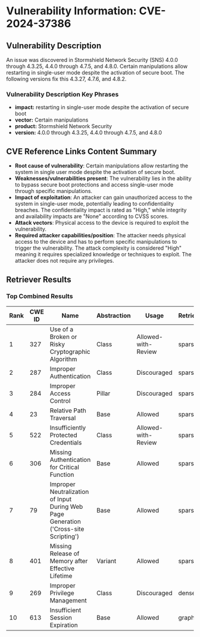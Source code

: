 # Vulnerability Information: CVE-2024-37386

## Vulnerability Description
An issue was discovered in Stormshield Network Security (SNS) 4.0.0 through 4.3.25, 4.4.0 through 4.7.5, and 4.8.0. Certain manipulations allow restarting in single-user mode despite the activation of secure boot. The following versions fix this 4.3.27, 4.7.6, and 4.8.2.

### Vulnerability Description Key Phrases
- **impact:** restarting in single-user mode despite the activation of secure boot
- **vector:** Certain manipulations
- **product:** Stormshield Network Security
- **version:** 4.0.0 through 4.3.25, 4.4.0 through 4.7.5, and 4.8.0

## CVE Reference Links Content Summary
- **Root cause of vulnerability**: Certain manipulations allow restarting the system in single user mode despite the activation of secure boot.
- **Weaknesses/vulnerabilities present**: The vulnerability lies in the ability to bypass secure boot protections and access single-user mode through specific manipulations.
- **Impact of exploitation**: An attacker can gain unauthorized access to the system in single-user mode, potentially leading to confidentiality breaches. The confidentiality impact is rated as "High," while integrity and availability impacts are "None" according to CVSS scores.
- **Attack vectors**: Physical access to the device is required to exploit the vulnerability.
- **Required attacker capabilities/position**: The attacker needs physical access to the device and has to perform specific manipulations to trigger the vulnerability. The attack complexity is considered "High" meaning it requires specialized knowledge or techniques to exploit. The attacker does not require any privileges.

## Retriever Results

### Top Combined Results

| Rank | CWE ID | Name | Abstraction | Usage  | Retrievers | Individual Scores |
|------|--------|------|-------------|-------|------------|-------------------|
| 1 | 327 | Use of a Broken or Risky Cryptographic Algorithm | Class | Allowed-with-Review | sparse | 0.086 |
| 2 | 287 | Improper Authentication | Class | Discouraged | sparse | 0.085 |
| 3 | 284 | Improper Access Control | Pillar | Discouraged | sparse | 0.084 |
| 4 | 23 | Relative Path Traversal | Base | Allowed | sparse | 0.084 |
| 5 | 522 | Insufficiently Protected Credentials | Class | Allowed-with-Review | sparse | 0.082 |
| 6 | 306 | Missing Authentication for Critical Function | Base | Allowed | sparse | 0.082 |
| 7 | 79 | Improper Neutralization of Input During Web Page Generation ('Cross-site Scripting') | Base | Allowed | sparse | 0.082 |
| 8 | 401 | Missing Release of Memory after Effective Lifetime | Variant | Allowed | sparse | 0.081 |
| 9 | 269 | Improper Privilege Management | Class | Discouraged | dense | 0.490 |
| 10 | 613 | Insufficient Session Expiration | Base | Allowed | graph | 0.002 |

